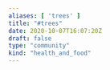 ```yaml
---
aliases: [ 'trees' ]
title: "#trees"
date: 2020-10-07T16:07:20Z
draft: false
type: "community"
kind: "health_and_food"
---
```

